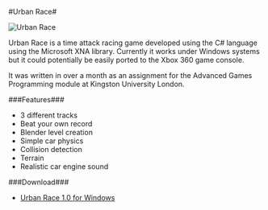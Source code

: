 #Urban Race#

![Urban Race](https://raw.github.com/siondream/urbanrace/master/web/urbanrace.jpg)

Urban Race is a time attack racing game developed using the C# language using the Microsoft XNA library.
Currently it works under Windows systems but it could potentially be easily ported to the Xbox 360
game console.

It was written in over a month as an assignment for the Advanced Games Programming module at Kingston
University London.

###Features###

* 3 different tracks
* Beat your own record
* Blender level creation
* Simple car physics
* Collision detection
* Terrain
* Realistic car engine sound

###Download###

* [Urban Race 1.0 for Windows](https://github.com/downloads/siondream/urbanrace/urbanrace-1.0-win.zip)